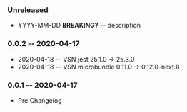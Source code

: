 ### Unreleased

- YYYY-MM-DD **BREAKING?** -- description

### 0.0.2 -- 2020-04-17

- 2020-04-18 -- VSN jest 25.1.0 -> 25.3.0
- 2020-04-18 -- VSN microbundle 0.11.0 -> 0.12.0-next.8

### 0.0.1 -- 2020-04-17

- Pre Changelog

